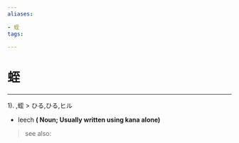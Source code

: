 ```yaml
---
aliases:
    
- 蛭
tags:
    
---
```


# 蛭
---
1).
,蛭 > ひる,ひる,ヒル

- leech
**( Noun; Usually written using kana alone)**
> see also: 
            